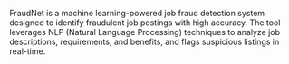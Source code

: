 FraudNet is a machine learning-powered job fraud detection system designed to identify fraudulent job postings with high accuracy. The tool leverages NLP (Natural Language Processing) techniques to analyze job descriptions, requirements, and benefits, and flags suspicious listings in real-time.